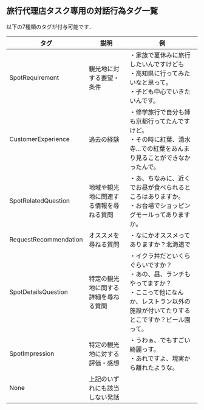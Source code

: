 ## 旅行代理店タスク専用の対話行為タグ一覧
以下の7種類のタグが付与可能です．

| タグ | 説明 | 例 |
| ---- | ---- | ---- |
|SpotRequirement|観光地に対する要望・条件|・家族で夏休みに旅行したいんですけども<br>・高知県に行ってみたいなと思って。<br>・子ども中心でいきたいんです。|
|CustomerExperience|過去の経験|・修学旅行で自分も姉も京都行ってたんですけど。<br>・その時に紅葉、清水寺…での紅葉をあんまり見ることができなかったんで。<br>|・行った海の中で綺麗な、日本海の方が綺麗だったイメージちょっとありますね。|
|SpotRelatedQuestion|地域や観光地に関連する情報を尋ねる質問|・あ、ちなみに、近くでお昼が食べられるところはありますか。<br>・お台場でショッピングモールってありますか。|
|RequestRecommendation |オススメを尋ねる質問|・なにかオススメってありますか？北海道で|
|SpotDetailsQuestion|特定の観光地に関する詳細を尋ねる質問|・イクラ丼だといくらぐらいですか？<br>・あの、昼、ランチもやってますか？<br>・ここって他になんか、レストラン以外の施設が付いてたりするとこですか？ビール園って。|
|SpotImpression|特定の観光地に対する評価・感想|・うわぁ、でもすごい綺麗っす。<br>・あれですよ、現実から離れたような。|
|None| 上記のいずれにも該当しない発話 |
